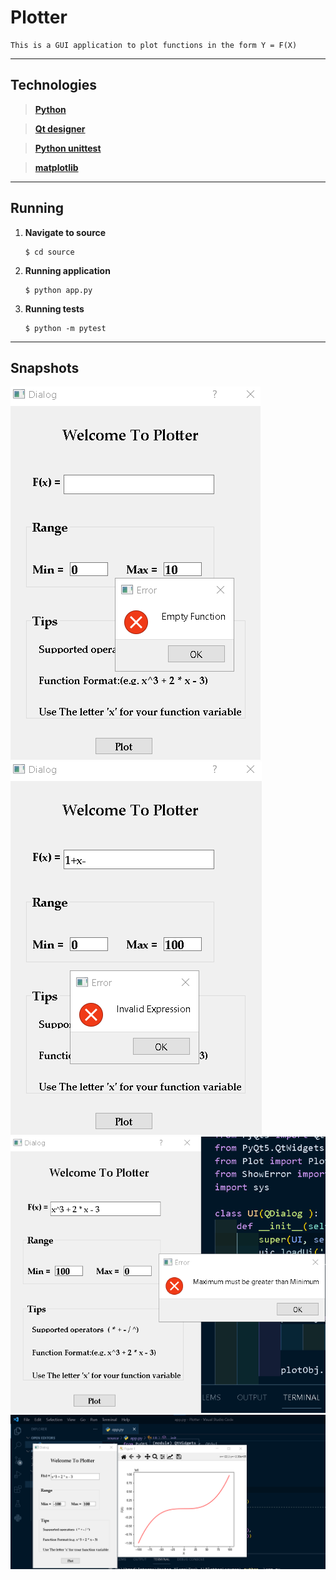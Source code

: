 # Plotter
```
This is a GUI application to plot functions in the form Y = F(X)
```
---
## **Technologies**
> **[Python](https://www.python.org/)**

> **[Qt designer](https://build-system.fman.io/#features)** 

> **[Python unittest](https://docs.python.org/3/library/unittest.html)**

> **[matplotlib](https://matplotlib.org/)**

---
## **Running**

1. **Navigate to source**
    ```
    $ cd source
    ```

2. **Running application**
    ```
    $ python app.py
    ```

3. **Running tests**
    ```
    $ python -m pytest
    ```
---
## **Snapshots**
![img1](./snapshots/empty_func.png)
![img2](./snapshots/invalid.png)
![img3](./snapshots/min_max.png)
![img1](./snapshots/right_func.png)

